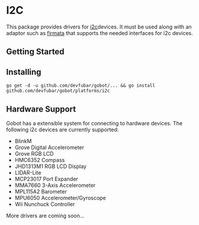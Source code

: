 # I2C

This package provides drivers for [i2c](https://en.wikipedia.org/wiki/I%C2%B2C)devices. It must be used along with an adaptor such as [firmata](https://github.com/devfubar/gobot/platforms/firmata) that supports the needed interfaces for i2c devices.

## Getting Started

## Installing
```
go get -d -u github.com/devfubar/gobot/... && go install github.com/devfubar/gobot/platforms/i2c
```

## Hardware Support
Gobot has a extensible system for connecting to hardware devices. The following i2c devices are currently supported:

- BlinkM
- Grove Digital Accelerometer
- Grove RGB LCD
- HMC6352 Compass
- JHD1313M1 RGB LCD Display
- LIDAR-Lite
- MCP23017 Port Expander
- MMA7660 3-Axis Accelerometer
- MPL115A2 Barometer
- MPU6050 Accelerometer/Gyroscope
- Wii Nunchuck Controller

More drivers are coming soon...
